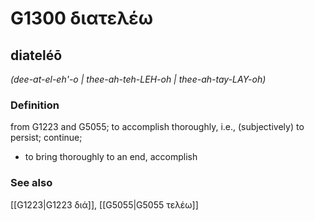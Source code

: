# G1300 διατελέω

## diateléō

_(dee-at-el-eh'-o | thee-ah-teh-LEH-oh | thee-ah-tay-LAY-oh)_

### Definition

from G1223 and G5055; to accomplish thoroughly, i.e., (subjectively) to persist; continue; 

- to bring thoroughly to an end, accomplish

### See also

[[G1223|G1223 διά]], [[G5055|G5055 τελέω]]
